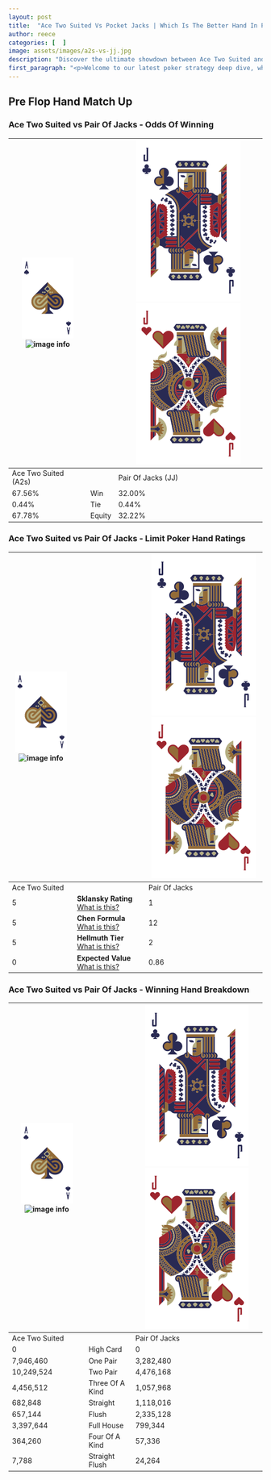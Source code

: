 ```yaml
---
layout: post
title:  "Ace Two Suited Vs Pocket Jacks | Which Is The Better Hand In Poker? A Complete Guide"
author: reece
categories: [  ]
image: assets/images/a2s-vs-jj.jpg
description: "Discover the ultimate showdown between Ace Two Suited and Pair Of Jacks in poker! Uncover the odds, strategies, and scenarios where one hand triumphs over the other. Get ready to up your poker game with this thrilling analysis."
first_paragraph: "<p>Welcome to our latest poker strategy deep dive, where we're pitting two distinct hands against each other in a high-stakes showdown: Ace Two Suited vs Pair Of Jacks.</p><p>In the dynamic world of poker, every decision counts, and knowing which hand holds the upper hand is key to your success at the table.</p><p>In this article, we'll dissect these two hands, explore the scenarios where one dominates the other, and equip you with the knowledge to make strategic choices that can tip the odds in your favor.</p><p>Get ready to unravel the intriguing dynamics of these poker hands and elevate your game to new heights.</p>"
---
```




[comment]: # (sp0)

## Pre Flop Hand Match Up

<div class="table hand-ratings" markdown="1"> 



### Ace Two Suited vs Pair Of Jacks - Odds Of Winning


    
| ![image info](assets/images/hand1/A.png) ![image info](assets/images/hand1/2s.png) |  | ![image info](assets/images/hand2/J.png) ![image info](assets/images/hand2/Jo.png) |
| -------- | -------- | -------- |
| Ace Two Suited (A2s) |  | Pair Of Jacks (JJ) |
| 67.56% | Win | 32.00% |
| 0.44% | Tie | 0.44% |
| 67.78% | Equity | 32.22% |




[comment]: # (sp1)



### Ace Two Suited vs Pair Of Jacks - Limit Poker Hand Ratings


    
| ![image info](assets/images/hand1/A.png) ![image info](assets/images/hand1/2s.png) |  | ![image info](assets/images/hand2/J.png) ![image info](assets/images/hand2/Jo.png) |
| -------- | -------- | -------- |
| Ace Two Suited |  | Pair Of Jacks |
| 5 | **Sklansky Rating** [What is this?](/sklansky-rating-explained) | 1 |
| 5 | **Chen Formula** [What is this?](/chen-formula-explained) | 12 |
| 5 | **Hellmuth Tier** [What is this?](/Hellmuth-tier-explained) | 2 |
| 0 | **Expected Value** [What is this?](/expected-value-explained) | 0.86 |




[comment]: # (sp2)



### Ace Two Suited vs Pair Of Jacks - Winning Hand Breakdown


    
| ![image info](assets/images/hand1/A.png) ![image info](assets/images/hand1/2s.png) |  | ![image info](assets/images/hand2/J.png) ![image info](assets/images/hand2/Jo.png) |
| -------- | -------- | -------- |
| Ace Two Suited |  | Pair Of Jacks |
| 0 | High Card | 0 |
| 7,946,460 | One Pair | 3,282,480 |
| 10,249,524 | Two Pair | 4,476,168 |
| 4,456,512 | Three Of A Kind | 1,057,968 |
| 682,848 | Straight | 1,118,016 |
| 657,144 | Flush | 2,335,128 |
| 3,397,644 | Full House | 799,344 |
| 364,260 | Four Of A Kind | 57,336 |
| 7,788 | Straight Flush | 24,264 |




[comment]: # (sp3)



</div>

[comment]: # (sp4)



[comment]: # (sp5)

